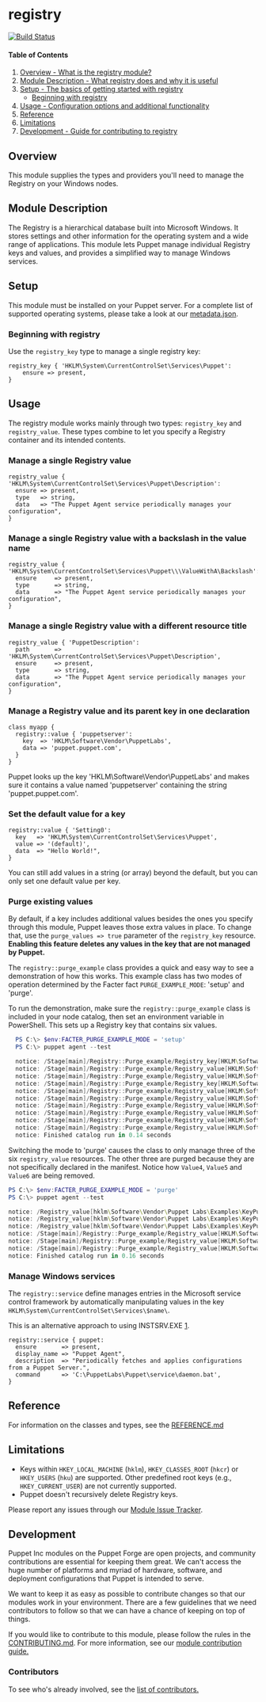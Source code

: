 # registry
[![Build Status](https://travis-ci.org/puppetlabs/puppetlabs-registry.png?branch=main)](https://travis-ci.org/puppetlabs/puppetlabs-registry)

#### Table of Contents

1. [Overview - What is the registry module?](#overview)
2. [Module Description - What registry does and why it is useful](#module-description)
3. [Setup - The basics of getting started with registry](#setup)
    * [Beginning with registry](#beginning-with-registry)
4. [Usage - Configuration options and additional functionality](#usage)
5. [Reference](#reference)
6. [Limitations](#limitations)
7. [Development - Guide for contributing to registry](#development)

## Overview

This module supplies the types and providers you'll need to manage the Registry on your Windows nodes.

## Module Description

The Registry is a hierarchical database built into Microsoft Windows. It stores settings and other information for the operating system and a wide range of applications. This module lets Puppet manage individual Registry keys and values, and provides a simplified way to manage Windows services.

## Setup

This module must be installed on your Puppet server. For a complete list of supported operating systems, please take a look at our [metadata.json](https://github.com/puppetlabs/puppetlabs-registry/blob/main/metadata.json#L13).

### Beginning with registry

Use the `registry_key` type to manage a single registry key:

``` puppet
registry_key { 'HKLM\System\CurrentControlSet\Services\Puppet':
    ensure => present,
}
```

## Usage

The registry module works mainly through two types: `registry_key` and `registry_value`. These types combine to let you specify a Registry container and its intended contents.

### Manage a single Registry value

``` puppet
registry_value { 'HKLM\System\CurrentControlSet\Services\Puppet\Description':
  ensure => present,
  type   => string,
  data   => "The Puppet Agent service periodically manages your configuration",
}
```

### Manage a single Registry value with a backslash in the value name

``` puppet
registry_value { 'HKLM\System\CurrentControlSet\Services\Puppet\\\ValueWithA\Backslash':
  ensure     => present,
  type       => string,
  data       => "The Puppet Agent service periodically manages your configuration",
}
```

### Manage a single Registry value with a different resource title

``` puppet
registry_value { 'PuppetDescription':
  path       => 'HKLM\System\CurrentControlSet\Services\Puppet\Description',
  ensure     => present,
  type       => string,
  data       => "The Puppet Agent service periodically manages your configuration",
}
```

### Manage a Registry value and its parent key in one declaration

``` puppet
class myapp {
  registry::value { 'puppetserver':
    key  => 'HKLM\Software\Vendor\PuppetLabs',
    data => 'puppet.puppet.com',
  }
}
```

Puppet looks up the key 'HKLM\Software\Vendor\PuppetLabs' and makes sure it contains a value named 'puppetserver' containing the string 'puppet.puppet.com'.

### Set the default value for a key

``` puppet
registry::value { 'Setting0':
  key   => 'HKLM\System\CurrentControlSet\Services\Puppet',
  value => '(default)',
  data  => "Hello World!",
}
```

You can still add values in a string (or array) beyond the default, but you can only set one default value per key.


### Purge existing values

By default, if a key includes additional values besides the ones you specify through this module, Puppet leaves those extra values in place. To change that, use the `purge_values => true` parameter of the `registry_key` resource. **Enabling this feature deletes any values in the key that are not managed by Puppet.**

The `registry::purge_example` class provides a quick and easy way to see a demonstration of how this works. This example class has two modes of operation determined by the Facter fact `PURGE_EXAMPLE_MODE`: 'setup' and 'purge'.

To run the demonstration, make sure the `registry::purge_example` class is included in your node catalog, then set an environment variable in PowerShell. This sets up a Registry key that contains six values.

``` powershell
  PS C:\> $env:FACTER_PURGE_EXAMPLE_MODE = 'setup'
  PS C:\> puppet agent --test

  notice: /Stage[main]/Registry::Purge_example/Registry_key[HKLM\Software\Vendor\Puppet Labs\Examples\KeyPurge]/ensure: created
  notice: /Stage[main]/Registry::Purge_example/Registry_value[HKLM\Software\Vendor\Puppet Labs\Examples\KeyPurge\Value3]/ensure: created
  notice: /Stage[main]/Registry::Purge_example/Registry_value[HKLM\Software\Vendor\Puppet Labs\Examples\KeyPurge\Value2]/ensure: created
  notice: /Stage[main]/Registry::Purge_example/Registry_key[HKLM\Software\Vendor\Puppet Labs\Examples\KeyPurge\SubKey]/ensure: created
  notice: /Stage[main]/Registry::Purge_example/Registry_value[HKLM\Software\Vendor\Puppet Labs\Examples\KeyPurge\Value5]/ensure: created
  notice: /Stage[main]/Registry::Purge_example/Registry_value[HKLM\Software\Vendor\Puppet Labs\Examples\KeyPurge\Value6]/ensure: created
  notice: /Stage[main]/Registry::Purge_example/Registry_value[HKLM\Software\Vendor\Puppet Labs\Examples\KeyPurge\SubKey\Value1]/ensure: created
  notice: /Stage[main]/Registry::Purge_example/Registry_value[HKLM\Software\Vendor\Puppet Labs\Examples\KeyPurge\Value1]/ensure: created
  notice: /Stage[main]/Registry::Purge_example/Registry_value[HKLM\Software\Vendor\Puppet Labs\Examples\KeyPurge\SubKey\Value2]/ensure: created
  notice: /Stage[main]/Registry::Purge_example/Registry_value[HKLM\Software\Vendor\Puppet Labs\Examples\KeyPurge\Value4]/ensure: created
  notice: Finished catalog run in 0.14 seconds
```

Switching the mode to 'purge' causes the class to only manage three of the six `registry_value` resources. The other three are purged because they are not specifically declared in the manifest.
Notice how `Value4`, `Value5` and `Value6` are being removed.

``` powershell
PS C:\> $env:FACTER_PURGE_EXAMPLE_MODE = 'purge'
PS C:\> puppet agent --test

notice: /Registry_value[hklm\Software\Vendor\Puppet Labs\Examples\KeyPurge\Value4]/ensure: removed
notice: /Registry_value[hklm\Software\Vendor\Puppet Labs\Examples\KeyPurge\Value6]/ensure: removed
notice: /Registry_value[hklm\Software\Vendor\Puppet Labs\Examples\KeyPurge\Value5]/ensure: removed
notice: /Stage[main]/Registry::Purge_example/Registry_value[HKLM\Software\Vendor\Puppet Labs\Examples\KeyPurge\Value3]/data: data changed 'key3' to 'should not be purged'
notice: /Stage[main]/Registry::Purge_example/Registry_value[HKLM\Software\Vendor\Puppet Labs\Examples\KeyPurge\Value2]/data: data changed '2' to '0'
notice: /Stage[main]/Registry::Purge_example/Registry_value[HKLM\Software\Vendor\Puppet Labs\Examples\KeyPurge\Value1]/data: data changed '1' to '0'
notice: Finished catalog run in 0.16 seconds
```



### Manage Windows services

The `registry::service` define manages entries in the Microsoft service control framework by automatically manipulating values in the key `HKLM\System\CurrentControlSet\Services\$name\`.

This is an alternative approach to using INSTSRV.EXE [1](http://support.microsoft.com/kb/137890).

``` puppet
registry::service { puppet:
  ensure       => present,
  display_name => "Puppet Agent",
  description  => "Periodically fetches and applies configurations from a Puppet Server.",
  command      => 'C:\PuppetLabs\Puppet\service\daemon.bat',
}
```

## Reference
For information on the classes and types, see the [REFERENCE.md](https://github.com/puppetlabs/puppetlabs-registry/blob/main/REFERENCE.md)

## Limitations

* Keys within `HKEY_LOCAL_MACHINE` (`hklm`), `HKEY_CLASSES_ROOT` (`hkcr`) or `HKEY_USERS` (`hku`) are supported. Other predefined root keys (e.g., `HKEY_CURRENT_USER`) are not currently supported.
* Puppet doesn't recursively delete Registry keys.

Please report any issues through our [Module Issue Tracker](https://tickets.puppet.com/browse/MODULES).

## Development

Puppet Inc modules on the Puppet Forge are open projects, and community contributions are essential for keeping them great. We can't access the huge number of platforms and myriad of hardware, software, and deployment configurations that Puppet is intended to serve.

We want to keep it as easy as possible to contribute changes so that our modules work in your environment. There are a few guidelines that we need contributors to follow so that we can have a chance of keeping on top of things.

If you would like to contribute to this module, please follow the rules in the [CONTRIBUTING.md](https://github.com/puppetlabs/puppetlabs-registry/blob/main/CONTRIBUTING.md). For more information, see our [module contribution guide.](https://puppet.com/docs/puppet/latest/contributing.html)

### Contributors

To see who's already involved, see the [list of contributors.](https://github.com/puppetlabs/puppetlabs-registry/graphs/contributors)

